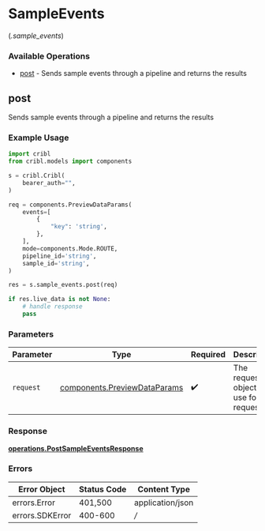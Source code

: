 # SampleEvents
(*.sample_events*)

### Available Operations

* [post](#post) - Sends sample events through a pipeline and returns the results

## post

Sends sample events through a pipeline and returns the results

### Example Usage

```python
import cribl
from cribl.models import components

s = cribl.Cribl(
    bearer_auth="",
)

req = components.PreviewDataParams(
    events=[
        {
            "key": 'string',
        },
    ],
    mode=components.Mode.ROUTE,
    pipeline_id='string',
    sample_id='string',
)

res = s.sample_events.post(req)

if res.live_data is not None:
    # handle response
    pass
```

### Parameters

| Parameter                                                                | Type                                                                     | Required                                                                 | Description                                                              |
| ------------------------------------------------------------------------ | ------------------------------------------------------------------------ | ------------------------------------------------------------------------ | ------------------------------------------------------------------------ |
| `request`                                                                | [components.PreviewDataParams](../../models/shared/previewdataparams.md) | :heavy_check_mark:                                                       | The request object to use for the request.                               |


### Response

**[operations.PostSampleEventsResponse](../../models/operations/postsampleeventsresponse.md)**
### Errors

| Error Object     | Status Code      | Content Type     |
| ---------------- | ---------------- | ---------------- |
| errors.Error     | 401,500          | application/json |
| errors.SDKError  | 400-600          | */*              |
